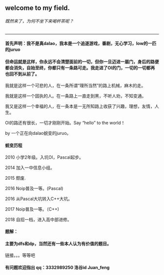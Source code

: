 ## welcome to my field.
###### 既然来了，为何不坐下来喝杯茶呢？
*** 
#### 首先声明：我不是真dalao，我本是一个追逐游戏，番剧，无心学习，low的一匹的juruo
#### 但命运就是这样，你永远不会清楚面前的一切，但你一旦迈进一扇门，身后的路便都会消失，自始至终，你都只有一条路可走。我走进了OI的门，一切的一切都再也回不到从前了。

我就是这样一个可悲的人，在一条所谓“理所当然”的路上机械，麻木的走。

我就是这样一个固执的人。在一条路上一直走到黑，不听人劝，不知变通。

我又是这样一个幸福的人，在一条本是一无所知路上收获了兴趣，理想，友情，人生。

OI的路还有很长，一切才刚刚开始。Say “hello” to the world！

by 一个正在向dalao蜕变的juruo。
                                     

#### 蜕变历程
2010 小学2年级。入坑OI，Pascal起步。

2014 加入一中信息小组。

2015 颓废.

2016 Noip普及一等。(Pascal)

2016 从Pascal大坑转入C++大坑。

2017 Noip普及一等。（C++)

2018 自招一档，进入高中部进修。


#### 题解：
#### 主要为dfs和dp，当然还有一些本人认为有价值的题目。
链接。。。等等吧
#### 有问题欢迎指出 qq：3332989250 洛谷id Juan_feng

